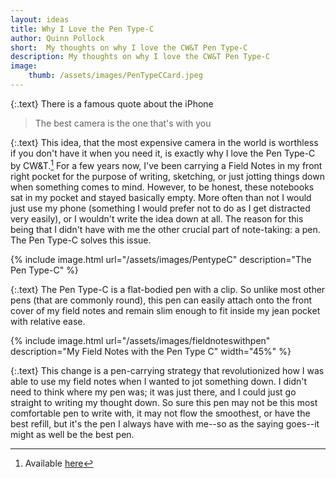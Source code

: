 ```yaml
---
layout: ideas
title: Why I Love the Pen Type-C
author: Quinn Pollock
short:  My thoughts on why I love the CW&T Pen Type-C
description: My thoughts on why I love the CW&T Pen Type-C
image: 
    thumb: /assets/images/PenTypeCCard.jpeg
---
```


{:.text}
There is a famous quote about the iPhone
> The best camera is the one that's with you

{:.text}
This idea, that the most expensive camera in the world is worthless if you don't have it when you need it, is exactly why I love the Pen Type-C by CW&T.[^1] For a few years now, I've been carrying a Field Notes in my front right pocket for the purpose of writing, sketching, or just jotting things down when something comes to mind. However, to be honest, these notebooks sat in my pocket and stayed basically empty. More often than not I would just use my phone (something I would prefer not to do as I get distracted very easily), or I wouldn't write the idea down at all. The reason for this being that I didn't have with me the other crucial part of note-taking: a pen. The Pen Type-C solves this issue.

{% include image.html url="/assets/images/PentypeC" description="The Pen Type-C" %}

{:.text}
The Pen Type-C is a flat-bodied pen with a clip. So unlike most other pens (that are commonly round), this pen can easily attach onto the front cover of my field notes and remain slim enough to fit inside my jean pocket with relative ease.

{% include image.html url="/assets/images/fieldnoteswithpen" description="My Field Notes with the Pen Type C" width="45%" %}

{:.text}
This change is a pen-carrying strategy that revolutionized how I was able to use my field notes when I wanted to jot something down. I didn't need to think where my pen was; it was just there, and I could just go straight to writing my thought down. So sure this pen may not be this most comfortable pen to write with, it may not flow the smoothest, or have the best refill, but it's the pen I always have with me--so as the saying goes--it might as well be the best pen.


[^1]: Available [here](https://cwandt.com/products/pen-type-c)